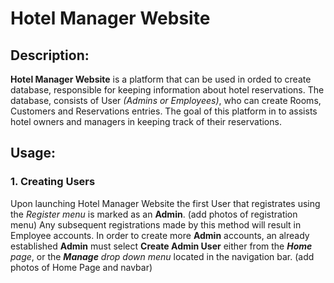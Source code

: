 # Hotel Manager Website

## Description:
**Hotel Manager Website** is a platform that can be used in orded to create database, responsible for keeping information about hotel reservations. The database, consists of User *(Admins or Employees)*, who can create Rooms, Customers and Reservations entries. The goal of this platform in to assists hotel owners and managers in keeping track of their reservations.

## Usage:
### 1. Creating Users
Upon launching Hotel Manager Website the first User that registrates using the *Register menu* is marked as an **Admin**. (add photos of registration menu) Any subsequent registrations made by this method will result in Employee accounts. In order to create more **Admin** accounts, an already established **Admin** must select **Create Admin User** either from the *__Home__ page*, or the *__Manage__ drop down menu* located in the navigation bar. (add photos of Home Page and navbar)
